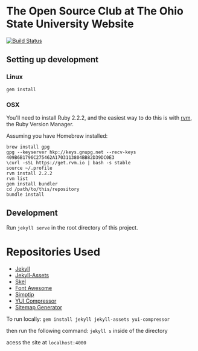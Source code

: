 # The Open Source Club at The Ohio State University Website

[![Build Status](https://travis-ci.org/CWDG/open-source-club-website.svg?branch=master)](https://travis-ci.org/CWDG/open-source-club-website)

## Setting up development

### Linux

    gem install

### OSX

You'll need to install Ruby 2.2.2, and the easiest way to do this is with [rvm](https://rvm.io/), the Ruby Version Manager.

Assuming you have Homebrew installed:

    brew install gpg
    gpg --keyserver hkp://keys.gnupg.net --recv-keys 409B6B1796C275462A1703113804BB82D39DC0E3
    \curl -sSL https://get.rvm.io | bash -s stable
    source ~/.profile
    rvm install 2.2.2
    rvm list
    gem install bundler
    cd /path/to/this/repository
    bundle install

## Development

Run `jekyll serve` in the root directory of this project.

# Repositories Used
- [Jekyll](https://github.com/jekyll/jekyll "Jekyll")
- [Jekyll-Assets](https://github.com/ixti/jekyll-assets "Jekyll-Assets")
- [Skel](https://github.com/n33/skel "Skel")
- [Font Awesome](https://github.com/FortAwesome/Font-Awesome "Font Awesome")
- [Simptip](https://github.com/arashmanteghi/simptip "Simptip")
- [YUI Compressor](https://github.com/sstephenson/ruby-yui-compressor "YUI Compressor")
- [Sitemap Generator](https://github.com/kinnetica/jekyll-plugins "Sitemap Generator")

To run locally:
`gem install jekyll jekyll-assets yui-compressor`

then run the following command: `jekyll s` inside of the directory

acess the site at `localhost:4000`

